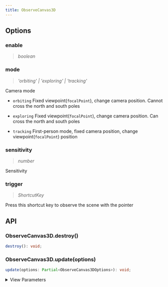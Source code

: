```yaml
---
title: ObserveCanvas3D
---
```


## Options

### enable

> _boolean_

### mode

> _'orbiting' \| 'exploring' \| 'tracking'_

Camera mode

- `orbiting` Fixed viewpoint(`focalPoint`<!-- -->), change camera position. Cannot cross the north and south poles

- `exploring` Fixed viewpoint(`focalPoint`<!-- -->), change camera position. Can cross the north and south poles

- `tracking` First-person mode, fixed camera position, change viewpoint(`focalPoint`<!-- -->) position

### sensitivity

> _number_

Sensitivity

### trigger

> _ShortcutKey_

Press this shortcut key to observe the scene with the pointer

## API

### ObserveCanvas3D.destroy()

```typescript
destroy(): void;
```

### ObserveCanvas3D.update(options)

```typescript
update(options: Partial<ObserveCanvas3DOptions>): void;
```

<details><summary>View Parameters</summary>

<table><thead><tr><th>

Parameter

</th><th>

Type

</th><th>

Description

</th></tr></thead>
<tbody><tr><td>

options

</td><td>

Partial&lt;[ObserveCanvas3DOptions](../reference/g6-extension-3d.observecanvas3doptions.en.md)<!-- -->&gt;

</td><td>

</td></tr>
</tbody></table>

**Returns**<!-- -->:

- **Type:** void

</details>
